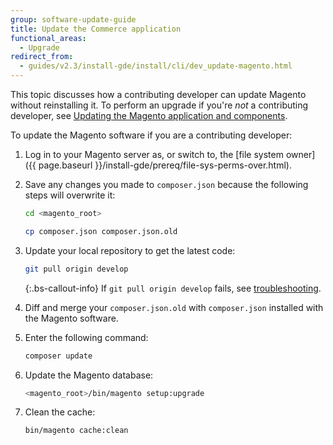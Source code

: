 ```yaml
---
group: software-update-guide
title: Update the Commerce application
functional_areas:
  - Upgrade
redirect_from:
  - guides/v2.3/install-gde/install/cli/dev_update-magento.html
---
```


This topic discusses how a contributing developer can update Magento without reinstalling it. To perform an upgrade if you're *not* a contributing developer, see [Updating the Magento application and components](https://experienceleague.adobe.com/docs/commerce-operations/upgrade-guide/overview.html).

To update the Magento software if you are a contributing developer:

1. Log in to your Magento server as, or switch to, the [file system owner]({{ page.baseurl }}/install-gde/prereq/file-sys-perms-over.html).
1. Save any changes you made to `composer.json` because the following steps will overwrite it:

   ```bash
   cd <magento_root>
   ```

   ```bash
   cp composer.json composer.json.old
   ```

1. Update your local repository to get the latest code:

   ```bash
   git pull origin develop
   ```

    {:.bs-callout-info}
   If `git pull origin develop` fails, see [troubleshooting](https://support.magento.com/hc/en-us/articles/360034229872).

1. Diff and merge your `composer.json.old` with `composer.json` installed with the Magento software.
1. Enter the following command:

   ```bash
   composer update
   ```

1. Update the Magento database:

   ```bash
   <magento_root>/bin/magento setup:upgrade
   ```

1. Clean the cache:

   ```bash
   bin/magento cache:clean
   ```
